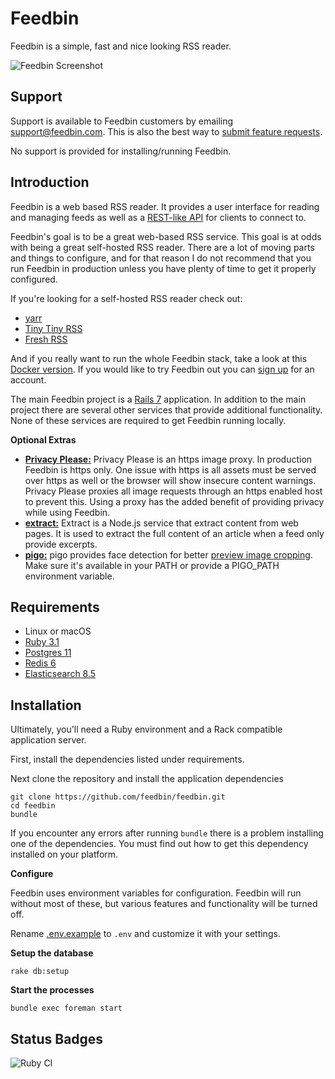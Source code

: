 Feedbin
=======

Feedbin is a simple, fast and nice looking RSS reader.

![Feedbin Screenshot](https://user-images.githubusercontent.com/133809/192301669-ffc7f86e-ad0a-434d-9b76-219f41b62f4b.png)

Support
-------

Support is available to Feedbin customers by emailing [support@feedbin.com](mailto:support@feedbin.com). This is also the best way to [submit feature requests](https://feedbin.com/help/making-a-feature-request/).

No support is provided for installing/running Feedbin.

Introduction
------------

Feedbin is a web based RSS reader. It provides a user interface for reading and managing feeds as well as a [REST-like API](https://github.com/feedbin/feedbin-api) for clients to connect to.

Feedbin's goal is to be a great web-based RSS service. This goal is at odds with being a great self-hosted RSS reader. There are a lot of moving parts and things to configure, and for that reason I do not recommend that you run Feedbin in production unless you have plenty of time to get it properly configured.

If you're looking for a self-hosted RSS reader check out:

- [yarr](https://github.com/nkanaev/yarr)
- [Tiny Tiny RSS](https://tt-rss.org)
- [Fresh RSS](https://freshrss.org)

And if you really want to run the whole Feedbin stack, take a look at this [Docker version](https://github.com/angristan/feedbin-docker). If you would like to try Feedbin out you can [sign up](https://feedbin.com/) for an account.

The main Feedbin project is a [Rails 7](https://rubyonrails.org/) application. In addition to the main project there are several other services that provide additional functionality. None of these services are required to get Feedbin running locally.

**Optional Extras**

 - [**Privacy Please:**](https://github.com/feedbin/privacy-please)
   Privacy Please is an https image proxy. In production Feedbin is https only. One issue with https is all assets must be served over https as well or the browser will show insecure content warnings. Privacy Please proxies all image requests through an https enabled host to prevent this. Using a proxy has the added benefit of providing privacy while using Feedbin.
 - [**extract:**](https://github.com/feedbin/extract)
   Extract is a Node.js service that extract content from web pages. It is used to extract the full content of an article when a feed only provide excerpts.
 - [**pigo:**](https://github.com/esimov/pigo/releases)
   pigo provides face detection for better [preview image cropping](https://feedbin.com/blog/2015/10/22/image-previews/). Make sure it's available in your PATH or provide a PIGO_PATH environment variable.

Requirements
------------

 - Linux or macOS
 - [Ruby 3.1](http://www.ruby-lang.org/en/)
 - [Postgres 11](http://www.postgresql.org/)
 - [Redis 6](http://redis.io/)
 - [Elasticsearch 8.5](https://www.elastic.co/downloads/past-releases/#elasticsearch)

Installation
-------------
Ultimately, you'll need a Ruby environment and a Rack compatible application server.

First, install the dependencies listed under requirements.

Next clone the repository and install the application dependencies

    git clone https://github.com/feedbin/feedbin.git
    cd feedbin
    bundle

If you encounter any errors after running `bundle` there is a problem installing one of the dependencies. You must find out how to get this dependency installed on your platform.

**Configure**

Feedbin uses environment variables for configuration. Feedbin will run without most of these, but various features and functionality will be turned off.

Rename [.env.example](.env.example) to `.env` and customize it with your settings.

**Setup the database**

    rake db:setup

**Start the processes**

    bundle exec foreman start


Status Badges
-------------
![Ruby CI](https://github.com/feedbin/feedbin/workflows/Ruby%20CI/badge.svg)
